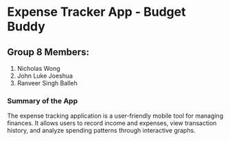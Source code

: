 # Expense Tracker App - Budget Buddy

## Group 8 Members:
1. Nicholas Wong <br />
2. John Luke Joeshua <br />
3. Ranveer Singh Balleh

### Summary of the App
The expense tracking application is a user-friendly mobile tool for managing finances. It allows users to record income and expenses, view transaction history, and analyze spending patterns through interactive graphs.
